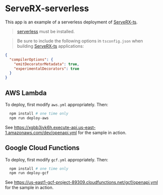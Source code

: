 # ServeRX-serverless

This app is an example of a serverless deployment of [ServeRX-ts](https://github.com/mflorence99/serverx-ts).

> [serverless](https://serverless.com/) must be installed.

> Be sure to include the following options in `tsconfig.json` when building [ServeRX-ts](https://github.com/mflorence99/serverx-ts) applications:

```json
{
  "compilerOptions": {
    "emitDecoratorMetadata": true,
    "experimentalDecorators": true
  }
}
```

## AWS Lambda

To deploy, first modify `aws.yml` appropriately. Then:

```sh
  npm install # one time only
  npm run deploy-aws
```

See https://xgbb3jvk6h.execute-api.us-east-1.amazonaws.com/dev/openapi.yml for the sample in action.

## Google Cloud Functions

To deploy, first modify `gcf.yml` appropriately. Then:

```sh
  npm install # one time only
  npm run deploy-gcf
```

See https://us-east1-gcf-project-89309.cloudfunctions.net/gcf/openapi.yml for the sample in action.
